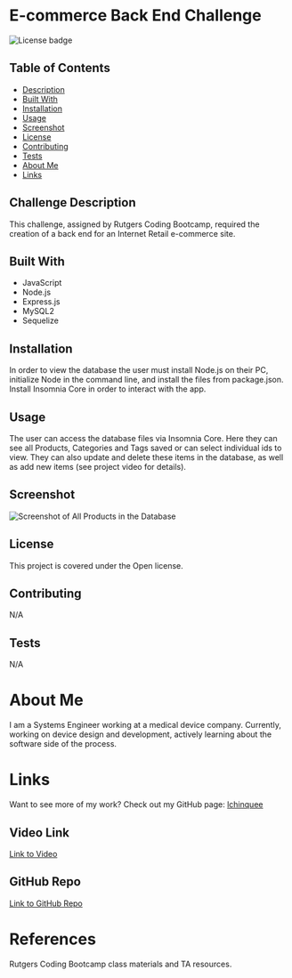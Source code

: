# E-commerce Back End Challenge
  
  ![License badge](https://img.shields.io/badge/Made%20with-Open-blueviolet.svg)
    

  ## Table of Contents
  * [Description](#challenge-description)
  * [Built With](#built-with)
  * [Installation](#installation)
  * [Usage](#usage)
  * [Screenshot](#screenshot)
  * [License](#license)
  * [Contributing](#contributing)
  * [Tests](#tests)
  * [About Me](#about-me)
  * [Links](#links)

  ## Challenge Description
  This challenge, assigned by Rutgers Coding Bootcamp, required the creation of a back end for an Internet Retail e-commerce site.

  ## Built With
  * JavaScript
  * Node.js
  * Express.js
  * MySQL2
  * Sequelize

  ## Installation
  In order to view the database the user must install Node.js on their PC, initialize Node in the command line, and install the files from package.json.
  Install Insomnia Core in order to interact with the app.

  ## Usage
  The user can access the database files via Insomnia Core. Here they can see all Products, Categories and Tags saved or can select individual ids to view. They can also update and delete these items in the database, as well as add new items (see project video for details).

  ## Screenshot
  ![Screenshot of All Products in the Database](https://user-images.githubusercontent.com/81491306/126094933-b72ae8ca-4f44-4b64-9b6a-bfc575de449a.png)

  ## License
  This project is covered under the Open license.
    
  ## Contributing
  N/A

  ## Tests
  N/A

  # About Me
  I am a Systems Engineer working at a medical device company. Currently, working on device design and development, actively learning about the software side of the process.

  # Links
  Want to see more of my work? Check out my GitHub page:
  [lchinquee](https://github.com/lchinquee) 

  ## Video Link
  [Link to Video](https://drive.google.com/file/d/1JJ_WOVWwiJqKcXX5sffJrSa5l9f-gz0S/view)

  ## GitHub Repo
  [Link to GitHub Repo](https://github.com/lchinquee/respera)

  # References
  Rutgers Coding Bootcamp class materials and TA resources.